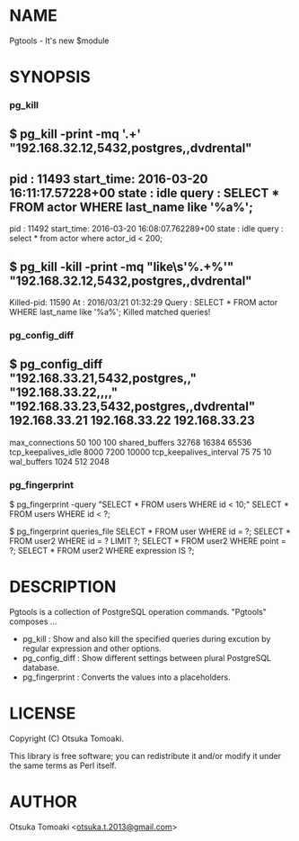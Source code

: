 # NAME

Pgtools - It's new $module

# SYNOPSIS

### pg_kill
$ pg_kill -print -mq '.+' "192.168.32.12,5432,postgres,,dvdrental"
-------------------------------
pid       : 11493
start_time: 2016-03-20 16:11:17.57228+00
state     : idle
query     : SELECT * FROM actor WHERE last_name like '%a%';
-------------------------------
pid       : 11492
start_time: 2016-03-20 16:08:07.762289+00
state     : idle
query     : select * from actor where actor_id < 200;


$ pg_kill -kill -print -mq "like\s'\%.+\%'" "192.168.32.12,5432,postgres,,dvdrental"
-------------------------------
Killed-pid: 11590
At        : 2016/03/21 01:32:29
Query     : SELECT * FROM actor WHERE last_name like '%a%';
Killed matched queries!
>


### pg_config_diff

$ pg_config_diff  "192.168.33.21,5432,postgres,," "192.168.33.22,,,," "192.168.33.23,5432,postgres,,dvdrental"
<Setting Name>           192.168.33.21           192.168.33.22           192.168.33.23
--------------------------------------------------------------------------------------------
max_connections          50                      100                     100
shared_buffers           32768                   16384                   65536
tcp_keepalives_idle      8000                    7200                    10000
tcp_keepalives_interval  75                      75                      10
wal_buffers              1024                    512                     2048


### pg_fingerprint

$ pg_fingerprint -query "SELECT * FROM users WHERE id < 10;"
SELECT * FROM users WHERE id < ?;

$ pg_fingerprint queries_file
SELECT * FROM user WHERE id = ?;
SELECT * FROM user2 WHERE id = ? LIMIT ?;
SELECT * FROM user2 WHERE point = ?;
SELECT * FROM user2 WHERE expression IS ?;


# DESCRIPTION

Pgtools is a collection of PostgreSQL operation commands.
"Pgtools" composes ... 
- pg_kill        : Show and also kill the specified queries during excution by regular expression and other options.
- pg_config_diff : Show different settings between plural PostgreSQL database.
- pg_fingerprint : Converts the values into a placeholders.

# LICENSE

Copyright (C) Otsuka Tomoaki.

This library is free software; you can redistribute it and/or modify
it under the same terms as Perl itself.

# AUTHOR

Otsuka Tomoaki &lt;otsuka.t.2013@gmail.com>
